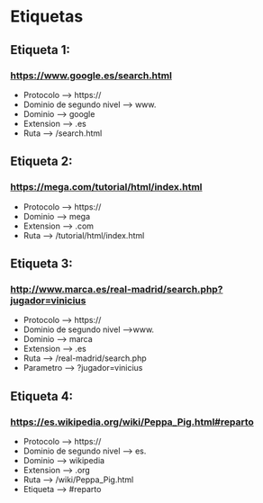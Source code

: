 # Etiquetas

## Etiqueta 1:

### https://www.google.es/search.html

- Protocolo --> https://
- Dominio de segundo nivel --> www.
- Dominio --> google
- Extension --> .es
- Ruta --> /search.html

## Etiqueta 2:

### https://mega.com/tutorial/html/index.html

- Protocolo --> https://
- Dominio --> mega
- Extension --> .com
- Ruta --> /tutorial/html/index.html


## Etiqueta 3:

### http://www.marca.es/real-madrid/search.php?jugador=vinicius

- Protocolo --> https://
- Dominio de segundo nivel -->www.
- Dominio --> marca
- Extension --> .es
- Ruta --> /real-madrid/search.php
- Parametro --> ?jugador=vinicius

## Etiqueta 4:

### https://es.wikipedia.org/wiki/Peppa_Pig.html#reparto

- Protocolo --> https://
- Dominio de segundo nivel --> es.
- Dominio --> wikipedia
- Extension --> .org
- Ruta --> /wiki/Peppa_Pig.html
- Etiqueta --> #reparto
